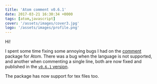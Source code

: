 ```yaml
---
title: 'Atom comment v0.6.1'
date: 2017-03-21 16:30:34 +0000
tags: [atom,javascript]
cover: '/assets/images/cover3.jpg'
logo: '/assets/images/profile.png'
---
```

Hi!

I spent some time fixing some annoying bugs I had on the [comment](https://atom.io/packages/comment) package for Atom. There was a bug when the language is not supported, and another when commenting a single line, both are now fixed and published in the [`v0.6.1` version](https://github.com/javaguirre/comment/releases/tag/v0.6.1).

The package has now support for tex files too.
